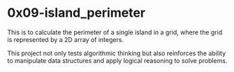 # 0x09-island_perimeter
This is to calculate the perimeter of a single island in a grid, where the
grid is represented by a 2D array of integers.

This project not only tests algorithmic thinking but also reinforces the
ability to manipulate data structures and apply logical reasoning
to solve problems.
